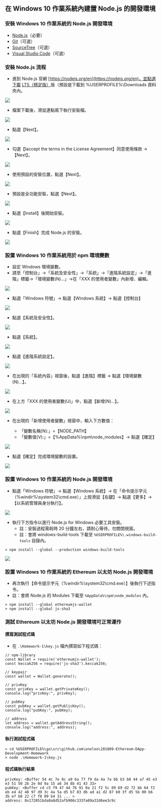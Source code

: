## 在 Windows 10 作業系統內建置 Node.js 的開發環境

### 安裝 Windows 10 作業系統的 Node.js 開發環境
- [Node.js](https://nodejs.org/en/download/)（必要）
- [Git](https://git-scm.com/downloads)（可選）
- [SourceTree](https://www.sourcetreeapp.com/)（可選）
- [Visual Studio Code](https://code.visualstudio.com/Download)（可選）

### 安裝 Node.js 流程

- 進到 Node.js 官網 [https://nodejs.org/en](https://nodejs.org/en)，並點選下載 [LTS（穩定版）](https://nodejs.org/dist/v8.12.0/node-v8.12.0-x64.msi)版（預設是下載到 %USERPROFILE%\Downloads 資料夾內。

![](../images/001_Download_Node.png)

- 檔案下載後，滑鼠連點兩下執行安裝檔。

![](../images/002_Install_Node.png)

- 點選【Next】。

![](../images/003_Install_Node.png)

- 勾選【Iaccept the terms in the License Agreement】同意使用條款 →【Next】。

![](../images/004_Install_Node.png)

- 使用預設的安裝位置，點選【Next】。

![](../images/005_Install_Node.png)

- 預設是全功能安裝，點選【Next】。

![](../images/006_Install_Node.png)

- 點選【Install】後開始安裝。

![](../images/007_Install_Node.png)

- 點選【Finish】完成 Node.js 的安裝。

![](../images/008_Install_Node.png)

### 設置 Windows 10 作業系統用於 npm 環境變數

- 設定 Windows 環境變數。
- 請至「控制台」→「系統及安全性」→「系統」→「進階系統設定」→「進階」標籤→「環境變數(N)...」→在「XXX 的使用者變數」內新增、編輯。

![](../images/017_Set_NPM_Environment.png)

- 點選「Windows 符號」→ 點選【Windows 系統】→ 點選【控制台】

![](../images/011_Set_NPM_Environment.png)

- 點選【系統及安全性】。

![](../images/012_Set_NPM_Environment.png)

- 點選【系統】。

![](../images/013_Set_NPM_Environment.png)

- 點選【進階系統設定】。

![](../images/014_Set_NPM_Environment.png)

- 在出現的「系統內容」視窗後，點選【進階】標籤 → 點選【環境變數(N)...】。

![](../images/015_Set_NPM_Environment.png)

- 在上方「XXX 的使用者變數(U)」中，點選【新增(N)...】。

![](../images/016_Set_NPM_Environment.png)

- 在出現的「新增使用者變數」視窗中，輸入下方數值：

	- 「變數名稱(N):」=【NODE_PATH】
	- 「變數值(V):」=【%AppData%\npm\node_modules】→ 點選【確定】

![](../images/017_Set_NPM_Environment.png)

- 點選【確定】完成環境變數的設置。

![](../images/018_Set_NPM_Environment.png)

### 設置 Windows 10 作業系統的 Node.js 開發環境

- 點選「Windows 符號」→ 點選【Windows 系統】→ 在「命令提示字元（%windir%\system32\cmd.exe）」上按滑鼠【右鍵】→ 點選【更多】→【以系統管理員身分執行】。

![](../images/021_Install_Node_Package.png)

- 執行下方指令以進行 Node.js for Windows 必要工具安裝。
	- 註：安裝過程需耗時 20 分鐘左右，請耐心等待，勿關閉視窗。
	- 註：會將 windows-build-tools 下載至 `%USERPROFILE%\.windows-build-tools` 目錄內。

```bash=1
> npm install --global --production windows-build-tools
```

![](../images/022_Install_Node_Package.png)

### 設置 Windows 10 作業系統的 Ethereum 以太坊 Node.js 開發環境
- 再次執行【命令提示字元（%windir%\system32\cmd.exe）】後執行下述指令。
- 註：會將 Node.js 的 Modules 下載至 `%AppData%\npm\node_modules` 內。

```bash=1
> npm install --global ethereumjs-wallet
> npm install --global js-sha3
```

### 測試 Ethereum 以太坊 Node.js 開發環境可正常運作

#### 撰寫測試程式碼

- 在 `.\Homework-1\key.js` 檔內撰寫如下程式碼：

```javascript=1
// npm-library
const Wallet = require('ethereumjs-wallet');
const keccak256 = require('js-sha3').keccak256;

// keypair
const wallet = Wallet.generate();
 
// privKey
const privKey = wallet.getPrivateKey();
console.log("privKey:", privKey);
 
// pubKey
const pubKey = wallet.getPublicKey();
console.log("pubKey:", pubKey);

// address
let address = wallet.getAddressString();
console.log("address:", address);
```

#### 執行測試程式碼

```bash=1
> cd %USERPROFILE%\go\src\github.com\oneleo\201809-Ethereum-DApp-Development-Homework
> node .\Homework-1\key.js
```

#### 程式碼執行結果

```
privKey: <Buffer 54 4c 7e 8c a9 6a 77 f9 da 4a 7a bb b3 b8 44 a7 45 e3 e3 51 50 2b 2e 0d 9a 15 a6 34 8b 41 43 33>
pubKey: <Buffer cd c5 f9 47 4d 76 91 0a 21 f2 5c 89 69 d2 72 bb 64 f2 eb e4 42 48 97 d9 3c 4a 5a d5 b7 83 db ad a1 d2 87 b0 3f d5 5b 00 b6 3b e7 b8 22 c7 f8 09 b4 31 ... >
address: 0x172051bda8a8d52afb906c333fa09a32d6ee3c9c
```
